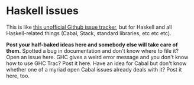 # Haskell issues

This is like [this unofficial Github issue tracker](https://github.com/isaacs/github), but for Haskell and all Haskell-related things (Cabal, Stack, standard libraries, etc etc etc).

**Post your half-baked ideas here and somebody else will take care of them.** Spotted a bug in documentation and don't know where to file it? Open an issue here. GHC gives a weird error message and you don't know how to use GHC Trac? Post it here. Have an idea for Cabal but don't know whether one of a myriad open Cabal issues already deals with it? Post it here, too.
